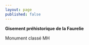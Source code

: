 ```yaml
---
layout: page
published: false
---
```


**Gisement préhistorique de la Faurelie**

Monument classé MH
